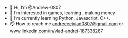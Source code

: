 - 👋 Hi, I’m @Andrew-0807
- 👀 I’m interested in games, learning , making money
- 🌱 I’m currently learning Python, Javascript, C++.
- 📫 How to reach me andreeeeivlad0807@gmail.com or www.linkedin.com/in/vlad-andrei-187338287


<!---
Andrew-0807/Andrew-0807 is a ✨ special ✨ repository because its `README.md` (this file) appears on your GitHub profile.
You can click the Preview link to take a look at your changes.
--->
